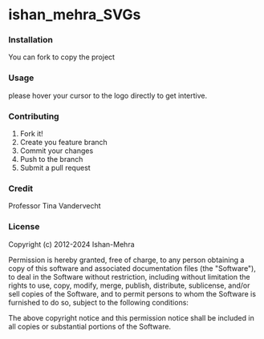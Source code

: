 # ishan_mehra_SVGs



### Installation
You can fork to copy the project

### Usage
please hover your cursor to the logo directly to get intertive. 

### Contributing
1. Fork it!
2. Create you feature branch
3. Commit your changes
4. Push to the branch
5. Submit a pull request

### Credit
Professor Tina Vandervecht

### License
Copyright (c) 2012-2024 Ishan-Mehra

Permission is hereby granted, free of charge, to any person obtaining a copy
of this software and associated documentation files (the "Software"), to deal
in the Software without restriction, including without limitation the rights
to use, copy, modify, merge, publish, distribute, sublicense, and/or sell
copies of the Software, and to permit persons to whom the Software is
furnished to do so, subject to the following conditions:

The above copyright notice and this permission notice shall be included in all
copies or substantial portions of the Software.